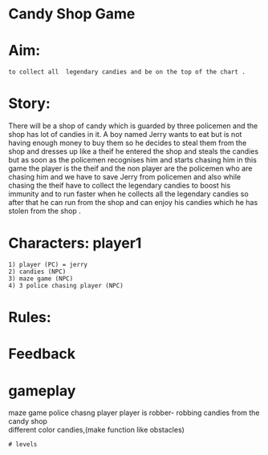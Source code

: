 # Candy Shop Game

# Aim:
    to collect all  legendary candies and be on the top of the chart .

# Story:
There will be a shop of candy which is guarded by three policemen and the shop has lot of candies in it. A boy named Jerry wants to eat but is not having enough money to 
buy them so he decides to steal them from the shop and dresses up like a theif he entered the shop and steals the candies but as soon as the policemen recognises him and starts chasing him in this game the player  is the theif and the non player  are the policemen who are chasing him and we have to save Jerry from policemen and also while chasing
the theif have to collect the legendary candies to boost his immunity and to run faster when he collects all the legendary candies so after that he can run from the shop and can enjoy his candies which he has stolen from the shop .



# Characters: player1 
    1) player (PC) = jerry
    2) candies (NPC) 
    3) maze game (NPC)
    4) 3 police chasing player (NPC)


# Rules:



# Feedback





# gameplay
maze game
police chasng player
player is robber- robbing candies from the candy shop    
different color candies,(make function like obstacles)

    # levels